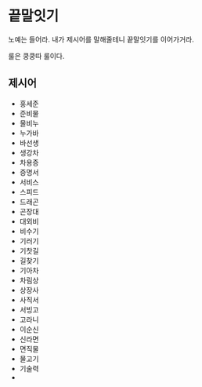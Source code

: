 # 끝말잇기

노예는 들어라. 내가 제시어를 말해줄테니 끝말잇기를 이어가거라.

룰은 쿵쿵따 룰이다.



## 제시어

- 홍세준
- 준비물
- 물비누
- 누가바
- 바선생
- 생강차
- 차용증
- 증명서
- 서비스
- 스피드
- 드래곤
- 곤장대
- 대외비
- 비수기
- 기러기
- 기찻길
- 길찾기
- 기아차
- 차림상
- 상장사
- 사직서
- 서빙고
- 고라니
- 이순신
- 신라면
- 면직물
- 물고기
- 기술력
- ​
